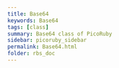 ```yaml
---
title: Base64
keywords: Base64
tags: [class]
summary: Base64 class of PicoRuby
sidebar: picoruby_sidebar
permalink: Base64.html
folder: rbs_doc
---
```

